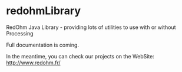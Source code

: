 # redohmLibrary
RedOhm Java Library - providing lots of utilities to use with or without Processing

Full documentation is coming.

In the meantime, you can check our projects on the WebSite: http://www.redohm.fr/
